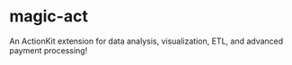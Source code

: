 magic-act
=========

An ActionKit extension for data analysis, visualization, ETL, and advanced payment processing!
